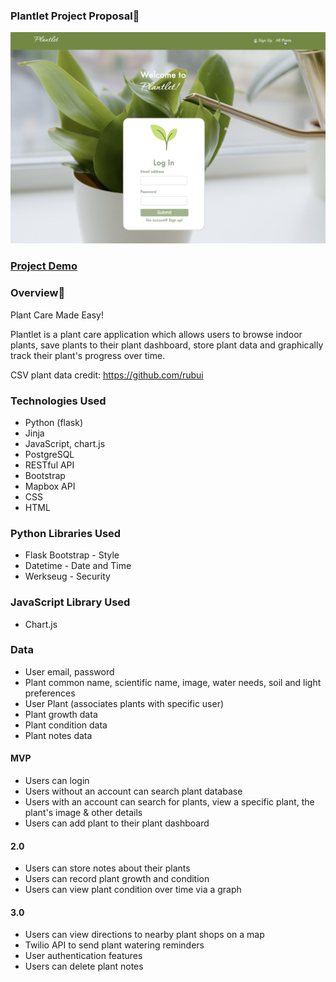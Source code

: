 ### Plantlet Project Proposal🌱

![](static/Plantlet.png)

### [Project Demo](https://youtu.be/xxH5ZIxp2Ag)

### Overview🌿

Plant Care Made Easy!

Plantlet is a plant care application which allows users to browse indoor plants, save plants to their plant dashboard, 
store plant data and graphically track their plant's progress over time. 

CSV plant data credit: https://github.com/rubui


### Technologies Used

- Python (flask)
- Jinja
- JavaScript, chart.js
- PostgreSQL
- RESTful API
- Bootstrap
- Mapbox API
- CSS
- HTML

### Python Libraries Used

- Flask Bootstrap - Style
- Datetime - Date and Time
- Werkseug - Security

### JavaScript Library Used

- Chart.js


### Data

- User email, password
- Plant common name, scientific name, image, water needs, soil and light preferences
- User Plant (associates plants with specific user)
- Plant growth data
- Plant condition data
- Plant notes data


#### MVP
- Users can login
- Users without an account can search plant database
- Users with an account can search for plants, view a specific plant, the plant's image & other details
- Users can add plant to their plant dashboard


#### 2.0 

- Users can store notes about their plants
- Users can record plant growth and condition
- Users can view plant condition over time via a graph


#### 3.0

- Users can view directions to nearby plant shops on a map
- Twilio API to send plant watering reminders
- User authentication features 
- Users can delete plant notes
